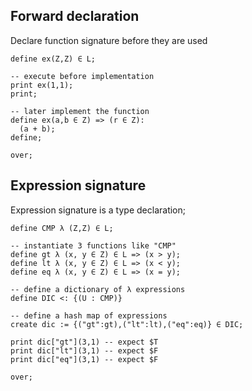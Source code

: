 ## Forward declaration

Declare function signature before they are used

```
define ex(Z,Z) ∈ L; 

-- execute before implementation
print ex(1,1);  
print;

-- later implement the function
define ex(a,b ∈ Z) => (r ∈ Z):
  (a + b);
define;  

over;
```

## Expression signature

Expression signature is a type declaration;

```
define CMP λ (Z,Z) ∈ L;

-- instantiate 3 functions like "CMP"
define gt λ (x, y ∈ Z) ∈ L => (x > y);
define lt λ (x, y ∈ Z) ∈ L => (x < y);
define eq λ (x, y ∈ Z) ∈ L => (x = y);

-- define a dictionary of λ expressions
define DIC <: {(U : CMP)}
 
-- define a hash map of expressions
create dic := {("gt":gt),("lt":lt),("eq":eq)} ∈ DIC;

print dic["gt"](3,1) -- expect $T
print dic["lt"](3,1) -- expect $F
print dic["eq"](3,1) -- expect $F

over;
```

